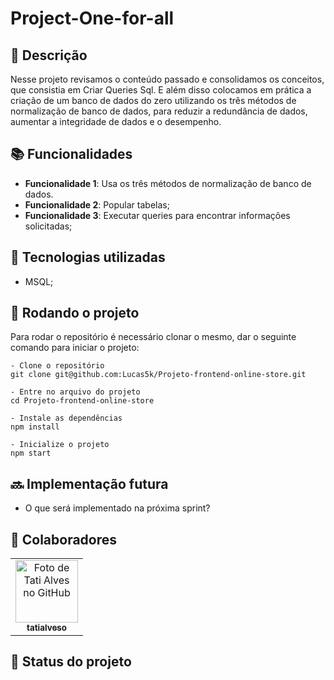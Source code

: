 # Project-One-for-all

## :memo: Descrição
Nesse projeto revisamos o conteúdo passado e consolidamos os conceitos, que consistia em Criar Queries Sql.
E além disso colocamos em prática a criação de um banco de dados do zero utilizando os três métodos de normalização de banco de dados,
para reduzir a redundância de dados, aumentar a integridade de dados e o desempenho.


## :books: Funcionalidades
* <b>Funcionalidade 1</b>: Usa os três métodos de normalização de banco de dados.
* <b>Funcionalidade 2</b>: Popular tabelas;
* <b>Funcionalidade 3</b>: Executar queries para encontrar informações solicitadas;


## :wrench: Tecnologias utilizadas
- MSQL;

## :rocket: Rodando o projeto
Para rodar o repositório é necessário clonar o mesmo, dar o seguinte comando para iniciar o projeto:
```
- Clone o repositório
git clone git@github.com:Lucas5k/Projeto-frontend-online-store.git

- Entre no arquivo do projeto
cd Projeto-frontend-online-store

- Instale as dependências
npm install

- Inicialize o projeto
npm start

```

## :soon: Implementação futura
* O que será implementado na próxima sprint?

## :handshake: Colaboradores
<table>
  <tr>
    <td align="center">
      <a href="http://github.com/tatialveso">
        <img src="https://avatars.githubusercontent.com/u/56259137?v=4" width="100px;" alt="Foto de Tati Alves no GitHub"/><br>
        <sub>
          <b>tatialveso</b>
        </sub>
      </a>
    </td>
  </tr>
</table>

## :dart: Status do projeto
